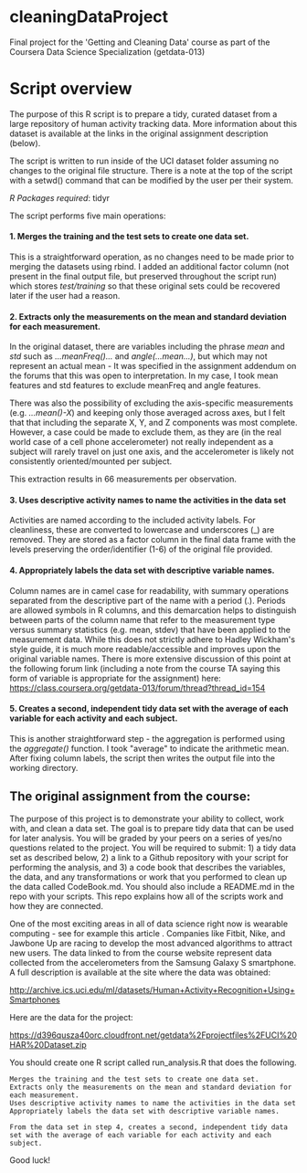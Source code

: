 # cleaningDataProject
Final project for the 'Getting and Cleaning Data' course as part of the Coursera Data Science Specialization (getdata-013)

# Script overview
The purpose of this R script is to prepare a tidy, curated dataset from a large repository of human activity tracking data. More information about this dataset is available at the links in the original assignment description (below). 

The script is written to run inside of the UCI dataset folder assuming no changes to the original file structure. There is a note at the top of the script with a setwd() command that can be modified by the user per their system. 

*R Packages required*: tidyr

The script performs five main operations:
#### 1. Merges the training and the test sets to create one data set.
This is a straightforward operation, as no changes need to be made prior to merging the datasets using rbind. I added an additional factor column (not present in the final output file, but preserved throughout the script run) which stores *test/training* so that these original sets could be recovered later if the user had a reason.
#### 2. Extracts only the measurements on the mean and standard deviation for each measurement. 
In the original dataset, there are variables including the phrase *mean* and *std* such as *...meanFreq()...* and *angle(...mean...)*, but which may not represent an actual mean - It was specified in the assignment addendum on the forums that this was open to interpretation. In my case, I took mean features and std features to exclude meanFreq and angle features. 

There was also the possibility of excluding the axis-specific measurements (e.g. *...mean()-X*) and keeping only those averaged across axes, but I felt that that including the separate X, Y, and Z components was most complete. However, a case could be made to exclude them, as they are (in the real world case of a cell phone accelerometer) not really independent as a subject will rarely travel on just one axis, and the accelerometer is likely not consistently oriented/mounted per subject.

This extraction results in 66 measurements per observation.
#### 3. Uses descriptive activity names to name the activities in the data set
Activities are named according to the included activity labels. For cleanliness, these are converted to lowercase and underscores (_) are removed. They are stored as a factor column in the final data frame with the levels preserving the order/identifier (1-6) of the original file provided.
#### 4. Appropriately labels the data set with descriptive variable names. 
Column names are in camel case for readability, with summary operations separated from the descriptive part of the name with a period (.). Periods are allowed symbols in R columns, and this demarcation helps to distinguish between parts of the column name that refer to the measurement type versus summary statistics (e.g. mean, stdev) that have been applied to the measurement data. 
While this does not strictly adhere to Hadley Wickham's style guide, it is much more readable/accessible and improves upon the original variable names. There is more extensive discussion of this point at the following forum link (including a note from the course TA saying this form of variable is appropriate for the assignment) here: https://class.coursera.org/getdata-013/forum/thread?thread_id=154
#### 5. Creates a second, independent tidy data set with the average of each variable for each activity and each subject.
This is another straightforward step - the aggregation is performed using the *aggregate()* function. I took "average" to indicate the arithmetic mean. After fixing column labels, the script then writes the output file into the working directory.

## The original assignment from the course: 
The purpose of this project is to demonstrate your ability to collect, work with, and clean a data set. The goal is to prepare tidy data that can be used for later analysis. You will be graded by your peers on a series of yes/no questions related to the project. You will be required to submit: 1) a tidy data set as described below, 2) a link to a Github repository with your script for performing the analysis, and 3) a code book that describes the variables, the data, and any transformations or work that you performed to clean up the data called CodeBook.md. You should also include a README.md in the repo with your scripts. This repo explains how all of the scripts work and how they are connected. 

One of the most exciting areas in all of data science right now is wearable computing - see for example this article . Companies like Fitbit, Nike, and Jawbone Up are racing to develop the most advanced algorithms to attract new users. The data linked to from the course website represent data collected from the accelerometers from the Samsung Galaxy S smartphone. A full description is available at the site where the data was obtained:

http://archive.ics.uci.edu/ml/datasets/Human+Activity+Recognition+Using+Smartphones

Here are the data for the project:

https://d396qusza40orc.cloudfront.net/getdata%2Fprojectfiles%2FUCI%20HAR%20Dataset.zip

 You should create one R script called run_analysis.R that does the following. 

    Merges the training and the test sets to create one data set.
    Extracts only the measurements on the mean and standard deviation for each measurement. 
    Uses descriptive activity names to name the activities in the data set
    Appropriately labels the data set with descriptive variable names. 

    From the data set in step 4, creates a second, independent tidy data set with the average of each variable for each activity and each subject.

Good luck!
